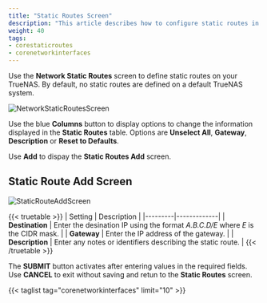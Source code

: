 ```yaml
---
title: "Static Routes Screen"
description: "This article describes how to configure static routes in TrueNAS CORE."
weight: 40
tags:
- corestaticroutes
- corenetworkinterfaces
---
```


Use the **Network Static Routes** screen to define static routes on your TrueNAS. By default, no static routes are defined on a default TrueNAS system.

![NetworkStaticRoutesScreen](/images/CORE/13.0/NetworkStaticRoutesScreen.png "Network Static Routes Screen")

Use the blue **Columns** button to display options to change the information displayed in the **Static Routes** table. Options are **Unselect All**, **Gateway**, **Description** or **Reset to Defaults**.

Use **Add** to dispay the **Static Routes Add** screen.

## Static Route Add Screen

![StaticRouteAddScreen](/images/CORE/13.0/StaticRouteAddScreen.png "Static Route Add Screen")

{{< truetable >}}
| Setting | Description |
|---------|-------------|
| **Destination** | Enter the desination IP using the format *A.B.C.D/E* where *E* is the CIDR mask. |
| **Gateway** | Enter the IP address of the gateway. |
| **Description** | Enter any notes or identifiers describing the static route. |
{{< /truetable >}}

The **SUBMIT** button activates after entering values in the required fields. Use **CANCEL** to exit without saving and retun to the **Static Routes** screen.

{{< taglist tag="corenetworkinterfaces" limit="10" >}}
